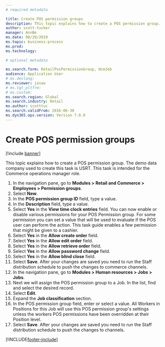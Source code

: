 ```yaml
--- 
# required metadata 
 
title: Create POS permission groups
description: This topic explains how to create a POS permission group. 
author: scott-tucker
manager: AnnBe 
ms.date: 08/20/2019
ms.topic: business-process 
ms.prod:  
ms.technology:  
 
# optional metadata 
 
ms.search.form: RetailPosPermissionGroup, HcmJob   
audience: Application User 
# ms.devlang:  
ms.reviewer: josaw
# ms.tgt_pltfrm:  
# ms.custom:  
ms.search.region: Global
ms.search.industry: Retail
ms.author: scotttuc
ms.search.validFrom: 2016-06-30 
ms.dyn365.ops.version: Version 7.0.0 
---
```

# Create POS permission groups

[!include [banner](../includes/banner.md)]

This topic explains how to create a POS permission group. The demo data company used to create this task is USRT. This task is intended for the Commerce operations manager role.

1. In the navigation pane, go to **Modules > Retail and Commerce > Employees > Permission groups**.
2. Select **New**.
3. In the **POS permission group ID** field, type a value.
4. In the **Description** field, type a value.
5. Select **Yes** in the **View time clock entries** field. You can now enable or disable various permissions for your POS Permission group. For some permission you can set a value that will be used to evaluate if the POS user can perform the action. This task guide enables a few permission that might be given to a cashier.  
6. Select **Yes** in the **Allow create order** field.
7. Select **Yes** in the **Allow edit order** field.
8. Select **Yes** in the **Allow retrieve order** field.
9. Select **Yes** in the **Allow password change** field.
10. Select **Yes** in the **Allow blind close** field.
11. Select **Save**. After your changes are saved you need to run the Staff distribution schedule to push the changes to commerce channels. 
12. In the navigation pane, go to **Modules > Human resources > Jobs > Jobs**.
13. Next we will assign the POS permission group to a Job. In the list, find and select the desired record.
14. Select **Edit**.
15. Expand the **Job classification** section.
16. In the POS permission group field, enter or select a value. All Workers in Positions for this Job will use this POS permission group's settings unless the workers POS permissions have been overridden at their Position level.  
17. Select **Save**. After your changes are saved you need to run the Staff distribution schedule to push the changes to channels.  



[!INCLUDE[footer-include](../../includes/footer-banner.md)]